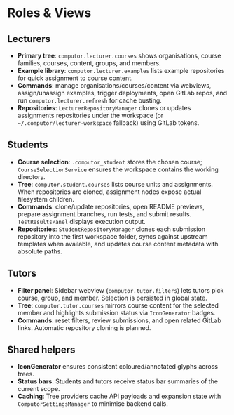 # Roles & Views

## Lecturers
- **Primary tree**: `computor.lecturer.courses` shows organisations, course families, courses, content, groups, and members.
- **Example library**: `computor.lecturer.examples` lists example repositories for quick assignment to course content.
- **Commands**: manage organisations/courses/content via webviews, assign/unassign examples, trigger deployments, open GitLab repos, and run `computor.lecturer.refresh` for cache busting.
- **Repositories**: `LecturerRepositoryManager` clones or updates assignments repositories under the workspace (or `~/.computor/lecturer-workspace` fallback) using GitLab tokens.

## Students
- **Course selection**: `.computor_student` stores the chosen course; `CourseSelectionService` ensures the workspace contains the working directory.
- **Tree**: `computor.student.courses` lists course units and assignments. When repositories are cloned, assignment nodes expose actual filesystem children.
- **Commands**: clone/update repositories, open README previews, prepare assignment branches, run tests, and submit results. `TestResultsPanel` displays execution output.
- **Repositories**: `StudentRepositoryManager` clones each submission repository into the first workspace folder, syncs against upstream templates when available, and updates course content metadata with absolute paths.

## Tutors
- **Filter panel**: Sidebar webview (`computor.tutor.filters`) lets tutors pick course, group, and member. Selection is persisted in global state.
- **Tree**: `computor.tutor.courses` mirrors course content for the selected member and highlights submission status via `IconGenerator` badges.
- **Commands**: reset filters, review submissions, and open related GitLab links. Automatic repository cloning is planned.

## Shared helpers
- **IconGenerator** ensures consistent coloured/annotated glyphs across trees.
- **Status bars**: Students and tutors receive status bar summaries of the current scope.
- **Caching**: Tree providers cache API payloads and expansion state with `ComputorSettingsManager` to minimise backend calls.
